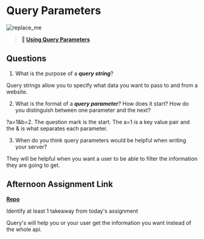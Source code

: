 # Query Parameters

![replace_me](https://codeworks.blob.core.windows.net/public/assets/img/illustrations/placeholder.svg)

> **📖 [Using Query Parameters](https://codeworksacademy.com/fs-student-guide/resources/wk5/01-Query-Parameters)**

## Questions

1. What is the purpose of a ***query string***?

Query strings allow you to specify what data you want to pass to and from a website.

2. What is the format of a ***query parameter***? How does it start? How do you distinguish between one parameter and the next?

?a=1&b=2. The question mark is the start. The a=1 is a key value pair and the & is what separates each parameter.

3. When do you think query parameters would be helpful when writing your server?

They will be helpful when you want a user to be able to filter the information they are going to get.

## Afternoon Assignment Link

**[Repo](https://github.com/uwilledw/burger-shack)**

Identify at least 1 takeaway from today's assignment

Query's will help you or your user get the information you want instead of the whole api.
